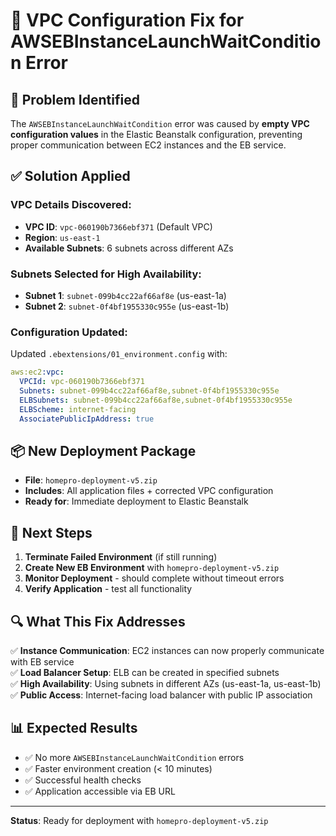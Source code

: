 # 🔧 VPC Configuration Fix for AWSEBInstanceLaunchWaitCondition Error

## 🎯 **Problem Identified**
The `AWSEBInstanceLaunchWaitCondition` error was caused by **empty VPC configuration values** in the Elastic Beanstalk configuration, preventing proper communication between EC2 instances and the EB service.

## ✅ **Solution Applied**

### **VPC Details Discovered:**
- **VPC ID**: `vpc-060190b7366ebf371` (Default VPC)
- **Region**: `us-east-1`
- **Available Subnets**: 6 subnets across different AZs

### **Subnets Selected for High Availability:**
- **Subnet 1**: `subnet-099b4cc22af66af8e` (us-east-1a)
- **Subnet 2**: `subnet-0f4bf1955330c955e` (us-east-1b)

### **Configuration Updated:**
Updated `.ebextensions/01_environment.config` with:
```yaml
aws:ec2:vpc:
  VPCId: vpc-060190b7366ebf371
  Subnets: subnet-099b4cc22af66af8e,subnet-0f4bf1955330c955e
  ELBSubnets: subnet-099b4cc22af66af8e,subnet-0f4bf1955330c955e
  ELBScheme: internet-facing
  AssociatePublicIpAddress: true
```

## 📦 **New Deployment Package**
- **File**: `homepro-deployment-v5.zip`
- **Includes**: All application files + corrected VPC configuration
- **Ready for**: Immediate deployment to Elastic Beanstalk

## 🚀 **Next Steps**

1. **Terminate Failed Environment** (if still running)
2. **Create New EB Environment** with `homepro-deployment-v5.zip`
3. **Monitor Deployment** - should complete without timeout errors
4. **Verify Application** - test all functionality

## 🔍 **What This Fix Addresses**

✅ **Instance Communication**: EC2 instances can now properly communicate with EB service  
✅ **Load Balancer Setup**: ELB can be created in specified subnets  
✅ **High Availability**: Using subnets in different AZs (us-east-1a, us-east-1b)  
✅ **Public Access**: Internet-facing load balancer with public IP association  

## 📊 **Expected Results**

- ✅ No more `AWSEBInstanceLaunchWaitCondition` errors
- ✅ Faster environment creation (< 10 minutes)
- ✅ Successful health checks
- ✅ Application accessible via EB URL

---
**Status**: Ready for deployment with `homepro-deployment-v5.zip`